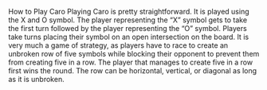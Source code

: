 How to Play Caro
Playing Caro is pretty straightforward. It is played using the X and O symbol. The player representing the “X” symbol gets to take the first turn followed by the player representing the “O” symbol. Players take turns placing their symbol on an open intersection on the board. It is very much a game of strategy, as players have to race to create an unbroken row of five symbols while blocking their opponent to prevent them from creating five in a row. The player that manages to create five in a row first wins the round. The row can be horizontal, vertical, or diagonal as long as it is unbroken.
